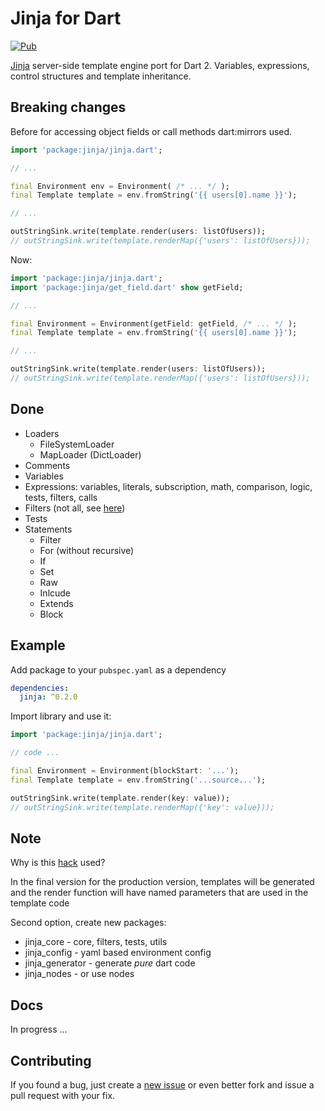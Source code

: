 # Jinja for Dart

[![Pub](https://img.shields.io/pub/v/jinja.svg)](https://pub.dartlang.org/packages/jinja)

[Jinja](https://www.palletsprojects.com/p/jinja/) server-side template engine port for Dart 2. Variables, expressions, control structures and template inheritance.

Breaking changes
----------------
Before for accessing object fields or call methods dart:mirrors used.
```dart
import 'package:jinja/jinja.dart';

// ...

final Environment env = Environment( /* ... */ );
final Template template = env.fromString('{{ users[0].name }}');

// ...

outStringSink.write(template.render(users: listOfUsers));
// outStringSink.write(template.renderMap({'users': listOfUsers}));
```

Now:
```dart
import 'package:jinja/jinja.dart';
import 'package:jinja/get_field.dart' show getField;

// ...

final Environment = Environment(getField: getField, /* ... */ );
final Template template = env.fromString('{{ users[0].name }}');

// ...

outStringSink.write(template.render(users: listOfUsers));
// outStringSink.write(template.renderMap({'users': listOfUsers}));
```

Done
----
- Loaders
  - FileSystemLoader
  - MapLoader (DictLoader)
- Comments
- Variables
- Expressions: variables, literals, subscription, math, comparison, logic, tests, filters, calls
- Filters (not all, see [here][filters])
- Tests
- Statements
  - Filter
  - For (without recursive)
  - If
  - Set
  - Raw
  - Inlcude
  - Extends
  - Block

Example
-------
Add package to your `pubspec.yaml` as a dependency

```yaml
dependencies:
  jinja: ^0.2.0
```

Import library and use it:

```dart
import 'package:jinja/jinja.dart';

// code ...

final Environment = Environment(blockStart: '...');
final Template template = env.fromString('...source...');

outStringSink.write(template.render(key: value));
// outStringSink.write(template.renderMap({'key': value}));
```

Note
----
Why is this [hack][hack] used?

In the final version for the production version, templates will be
generated and the render function will have named parameters that
are used in the template code

Second option, create new packages:
  - jinja_core - core, filters, tests, utils
  - jinja_config - yaml based environment config
  - jinja_generator - generate _pure_ dart code
  - jinja_nodes - or use nodes

Docs
----
In progress ...

Contributing
------------
If you found a bug, just create a [new issue][new_issue] or even better fork
and issue a pull request with your fix.

[filters]: https://github.com/ykmnkmi/dart-jinja/blob/master/lib/src/filters.dart
[hack]: https://github.com/ykmnkmi/jinja.dart/blob/master/lib/src/environment.dart#L355
[new_issue]: https://github.com/ykmnkmi/dart-jinja/issues/new